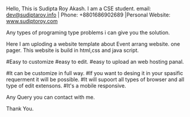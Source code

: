 Hello, 
This is Sudipta Roy Akash. I am a CSE student.
email: dev@sudiptaroy.info | Phone: +8801686902689 |Personal Website: www.sudiptoroy.com

Any types of programing type problems i can give you the solution.

Here I am uploding a website template about Event arrang website.
one pager.
This website is build in html,css and java script. 

#Easy to customize
#easy to edit.
#easy to upload an web hosting panal.

#It can be customize in full way. 
#If you want to desing it in your spasific requerment it will be possible.
#It will supoort all types of browser and all type of edit extensons.
#It's a mobile responsive. 

Any Query you can contact with me. 

Thank You.  
